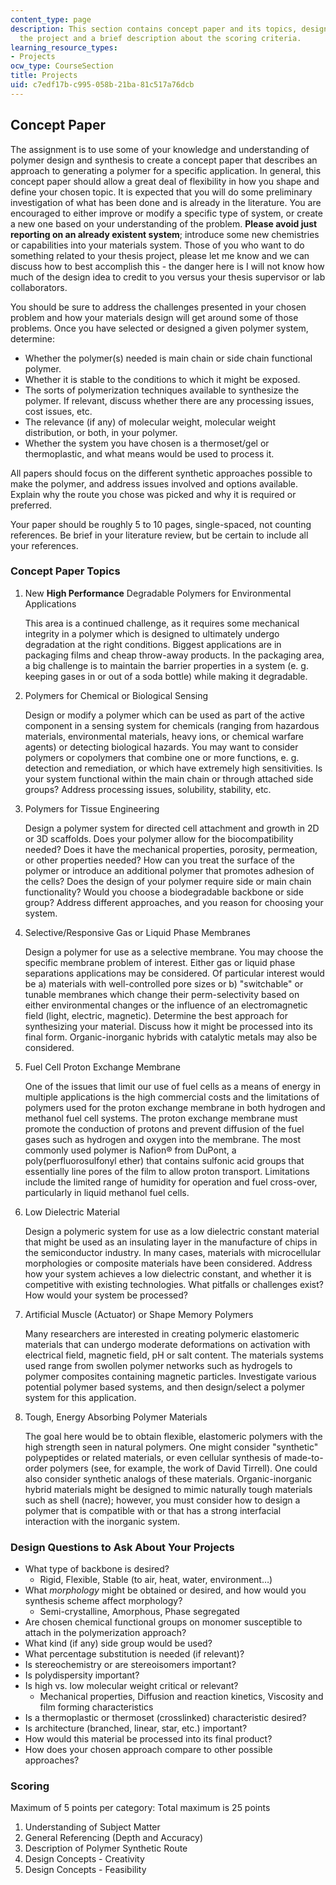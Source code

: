 ```yaml
---
content_type: page
description: This section contains concept paper and its topics, design question about
  the project and a brief description about the scoring criteria.
learning_resource_types:
- Projects
ocw_type: CourseSection
title: Projects
uid: c7edf17b-c995-058b-21ba-81c517a76dcb
---
```


Concept Paper
-------------

The assignment is to use some of your knowledge and understanding of polymer design and synthesis to create a concept paper that describes an approach to generating a polymer for a specific application. In general, this concept paper should allow a great deal of flexibility in how you shape and define your chosen topic. It is expected that you will do some preliminary investigation of what has been done and is already in the literature. You are encouraged to either improve or modify a specific type of system, or create a new one based on your understanding of the problem. **Please avoid just reporting on an already existent system**; introduce some new chemistries or capabilities into your materials system. Those of you who want to do something related to your thesis project, please let me know and we can discuss how to best accomplish this - the danger here is I will not know how much of the design idea to credit to you versus your thesis supervisor or lab collaborators.

You should be sure to address the challenges presented in your chosen problem and how your materials design will get around some of those problems. Once you have selected or designed a given polymer system, determine:

*   Whether the polymer(s) needed is main chain or side chain functional polymer.
*   Whether it is stable to the conditions to which it might be exposed.
*   The sorts of polymerization techniques available to synthesize the polymer. If relevant, discuss whether there are any processing issues, cost issues, etc.
*   The relevance (if any) of molecular weight, molecular weight distribution, or both, in your polymer.
*   Whether the system you have chosen is a thermoset/gel or thermoplastic, and what means would be used to process it.

All papers should focus on the different synthetic approaches possible to make the polymer, and address issues involved and options available. Explain why the route you chose was picked and why it is required or preferred.

Your paper should be roughly 5 to 10 pages, single-spaced, not counting references. Be brief in your literature review, but be certain to include all your references.

### Concept Paper Topics

1.  New **High Performance** Degradable Polymers for Environmental Applications
    
    This area is a continued challenge, as it requires some mechanical integrity in a polymer which is designed to ultimately undergo degradation at the right conditions. Biggest applications are in packaging films and cheap throw-away products. In the packaging area, a big challenge is to maintain the barrier properties in a system (e. g. keeping gases in or out of a soda bottle) while making it degradable.
    
2.  Polymers for Chemical or Biological Sensing
    
    Design or modify a polymer which can be used as part of the active component in a sensing system for chemicals (ranging from hazardous materials, environmental materials, heavy ions, or chemical warfare agents) or detecting biological hazards. You may want to consider polymers or copolymers that combine one or more functions, e. g. detection and remediation, or which have extremely high sensitivities. Is your system functional within the main chain or through attached side groups? Address processing issues, solubility, stability, etc.
    
3.  Polymers for Tissue Engineering
    
    Design a polymer system for directed cell attachment and growth in 2D or 3D scaffolds. Does your polymer allow for the biocompatibility needed? Does it have the mechanical properties, porosity, permeation, or other properties needed? How can you treat the surface of the polymer or introduce an additional polymer that promotes adhesion of the cells? Does the design of your polymer require side or main chain functionality? Would you choose a biodegradable backbone or side group? Address different approaches, and you reason for choosing your system.
    
4.  Selective/Responsive Gas or Liquid Phase Membranes
    
    Design a polymer for use as a selective membrane. You may choose the specific membrane problem of interest. Either gas or liquid phase separations applications may be considered. Of particular interest would be a) materials with well-controlled pore sizes or b) "switchable" or tunable membranes which change their perm-selectivity based on either environmental changes or the influence of an electromagnetic field (light, electric, magnetic). Determine the best approach for synthesizing your material. Discuss how it might be processed into its final form. Organic-inorganic hybrids with catalytic metals may also be considered.
    
5.  Fuel Cell Proton Exchange Membrane
    
    One of the issues that limit our use of fuel cells as a means of energy in multiple applications is the high commercial costs and the limitations of polymers used for the proton exchange membrane in both hydrogen and methanol fuel cell systems. The proton exchange membrane must promote the conduction of protons and prevent diffusion of the fuel gases such as hydrogen and oxygen into the membrane. The most commonly used polymer is Nafion® from DuPont, a poly(perfluorosulfonyl ether) that contains sulfonic acid groups that essentially line pores of the film to allow proton transport. Limitations include the limited range of humidity for operation and fuel cross-over, particularly in liquid methanol fuel cells.
    
6.  Low Dielectric Material
    
    Design a polymeric system for use as a low dielectric constant material that might be used as an insulating layer in the manufacture of chips in the semiconductor industry. In many cases, materials with microcellular morphologies or composite materials have been considered. Address how your system achieves a low dielectric constant, and whether it is competitive with existing technologies. What pitfalls or challenges exist? How would your system be processed?
    
7.  Artificial Muscle (Actuator) or Shape Memory Polymers
    
    Many researchers are interested in creating polymeric elastomeric materials that can undergo moderate deformations on activation with electrical field, magnetic field, pH or salt content. The materials systems used range from swollen polymer networks such as hydrogels to polymer composites containing magnetic particles. Investigate various potential polymer based systems, and then design/select a polymer system for this application.
    
8.  Tough, Energy Absorbing Polymer Materials
    
    The goal here would be to obtain flexible, elastomeric polymers with the high strength seen in natural polymers. One might consider "synthetic" polypeptides or related materials, or even cellular synthesis of made-to-order polymers (see, for example, the work of David Tirrell). One could also consider synthetic analogs of these materials. Organic-inorganic hybrid materials might be designed to mimic naturally tough materials such as shell (nacre); however, you must consider how to design a polymer that is compatible with or that has a strong interfacial interaction with the inorganic system.
    

### Design Questions to Ask About Your Projects

*   What type of backbone is desired?
    *   Rigid, Flexible, Stable (to air, heat, water, environment…)
*   What _morphology_ might be obtained or desired, and how would you synthesis scheme affect morphology?
    *   Semi-crystalline, Amorphous, Phase segregated
*   Are chosen chemical functional groups on monomer susceptible to attach in the polymerization approach?
*   What kind (if any) side group would be used?
*   What percentage substitution is needed (if relevant)?
*   Is stereochemistry or are stereoisomers important?
*   Is polydispersity important?
*   Is high vs. low molecular weight critical or relevant?
    *   Mechanical properties, Diffusion and reaction kinetics, Viscosity and film forming characteristics
*   Is a thermoplastic or thermoset (crosslinked) characteristic desired?
*   Is architecture (branched, linear, star, etc.) important?
*   How would this material be processed into its final product?
*   How does your chosen approach compare to other possible approaches?

### Scoring

Maximum of 5 points per category: Total maximum is 25 points

1.  Understanding of Subject Matter
2.  General Referencing (Depth and Accuracy)
3.  Description of Polymer Synthetic Route
4.  Design Concepts - Creativity
5.  Design Concepts - Feasibility